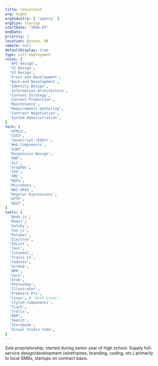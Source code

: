 ```yaml
---
title: Consultant
org: hughx
orgIndustry: [ 'agency' ]
orgSize: startup
startDate: "2006-03"
endDate:
priority: 1
location: Boston, MA
remote: null
defaultDisplay: true
type: self-employment
roles: [
  'API Design',
  'UI Design',
  'UX Design',
  'Front-end Development',
  'Back-end Development',
  'Identity Design',
  'Information Architecture',
  'Content Strategy',
  'Content Production',
  'Maintenance',
  'Requirements Gathering',
  'Contract Negotiation',
  'System Administration',
]
tech: [
  'HTML5',
  'CSS3',
  'JavaScript (ES6+)',
  'Web Components',
  'AJAX',
  'Responsive Design',
  'PHP',
  'Git',
  'GraphQL',
  'SVG',
  'XML',
  'RDFa',
  'Microdata',
  'WAI-ARIA',
  'Regular Expressions',
  'HTTP',
  'REST',
]
tools: [
  'Node.js',
  'React',
  'Gatsby',
  'Vue.js',
  'Polymer',
  'Electron',
  'ESLint',
  'Jest',
  'Istanbul',
  'Travis CI',
  'Codecov',
  'GitHub',
  'NPM',
  'Yarn',
  'Atom',
  'Photoshop',
  'Illustrator',
  'Premiere Pro',
  'Linux', # 'Arch Linux',
  'styled-components',
  'Slack',
  'Trello',
  'BEM',
  'Sketch',
  'Storybook',
  'Visual Studio Code',
]
---
```


Sole proprietorship; started during senior year of high school. Supply full-service design/development (wireframes, branding, coding, etc.) primarily to local SMBs, startups on contract basis.

